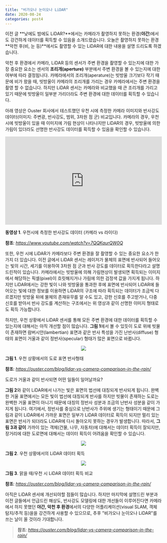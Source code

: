 ```yaml
---
title: "비가오나 눈이오나 LiDAR"
date: 2020-08-24
categories: post4
---
```


이전 글 **낮에도 밤에도 LiDAR?**에서는 카메라가 촬영하지 못하는 환경(**야간**)에서도 강건하게 데이터를 획득할 수 있음을 소개드렸습니다.
오늘은 촬영하지 못하는 환경 **악천 후(비, 눈 등)**에서도 촬영할 수 있는 LiDAR에 대한 내용을 설명 드리도록 하겠습니다.


악천 후 환경에서 카메라, LiDAR 등의 센서가 주변 환경을 촬영할 수 있는지에 대한 가장 중요한 요소는 센서의 **조리개(aperture)** 부분에서
주변 환경을 볼 수 있는지에 대한 여부에 따라 결정됩니다.
카메라에서의 조리개(aperature)는 빗방울 크기보다 작기 때문에 비가 왔을 때, 빗방울이 카메라의 조리개를 가리는 경우 카메라에서는 주변 환경을 촬영 할 수 없습니다.
하지만 LiDAR 센서는 카메라와 비교했을 때 큰 조리개를 가리고 있기 때문에 빗방울이 일부분 가리더라도 주변 환경에 대한 데이터를 획득할 수 있습니다.


아래 영상은 Ouster 회사에서 테스트했던 우천 시에 측정한 카메라 이미지와 반사강도 데이터(이미지: 주변광, 반사강도, 범위, 3차원 점 군) 비교입니다.
카메라의 경우, 우천 시에 빗방울이 있을 때 이미지에 가림 현상이 나타나지만 
LiDAR의 경우, 빗방울에 의한 가림이 있더라도 선명한 반사강도 데이터를 획득할 수 있음을 확인할 수 있습니다.

<style>.embed-container { position: relative; padding-bottom: 56.25%; height: 0; overflow: hidden; max-width: 100%; } .embed-container iframe, .embed-container object, .embed-container embed { position: absolute; top: 0; left: 0; width: 100%; height: 100%; }</style><div class='embed-container'><iframe src='https://www.youtube.com/embed/7QQKaurQW0Q' frameborder='0' allowfullscreen></iframe></div>


**동영상 1**. 우천시에 측정한 반사강도 데이터 (카메라 vs 라이다)

**참조**: *<https://www.youtube.com/watch?v=7QQKaurQW0Q>*


또한, 우천 시에 LiDAR가 카메라보다 주변 환경을 잘 촬영할 수 있는 중요한 요소가 한 가지 더 있습니다.
이전 글에서 LiDAR 센서는 레이저가 물체의 표면에 반사되어 들어오는 빛의 시간, 세기를 이용하여 3차원 점 군과 반사 강도를 데이터로 획득한다라고 설명드린적이 있습니다.
카메라에서는 빗방울에 의해 가림현상이 발생되면 획득되는 이미지에서 해당하는 픽셀(pixel)이 흐릿해지거나 가림에 의한 검정색 값을 가지게 됩니다.
하지만 LiDAR에서는 강한 빛이 나와 빗방울을 통과한 후에 표면에 반사되어 LiDAR에 들어오는 빛에 대한 정보를 이용하면
LiDAR의 구조에 따라 획득되는 데이터가 조금씩 다르겠지만 빗방울 뒤에 물체의 존재유무를 알 수도 있고, 강한 신호를 주고받거나, 다중 신호를 받아서 반사 강도를 계산하는
구조에서는 위 영상과 같이 선명한 이미지 형태로도 획득 가능합니다.


하지만, 우천 상황에서 LiDAR 센서를 통해 모든 주변 환경에 대한 데이터를 획득할 수 있는지에 대해서는 아직 개선할 점이 많습니다.
**그림 1**에서 볼 수 있듯이 도로 위에 빗물이 존재하면 람버시안(lambertian) 표면과 같은 반사 특성을 가진 난반사(diffuse) 형태의 표면이
거울과 같이 정반사(specular) 형태가 많은 표면으로 바뀝니다. 

<p align="center"><img src="https://user-images.githubusercontent.com/69247445/91036312-11422900-e642-11ea-9b75-49bfb4fdad02.jpg"></p>

**그림 1**. 우천 상황에서의 도로 표면 반사형태

**참조**: *<https://ouster.com/blog/lidar-vs-camera-comparison-in-the-rain/>*


도로가 거울과 같이 반사되면 어떤 일들이 일어날까요?

**그림 2**와 같이 LiDAR에서 나가는 빛은 표면의 법선에 대칭되게 반사되게 됩니다. 완벽한 거울 표면에서는 모든 빛이 법선에 대칭되게 반사를 하지만
빗물이 존재하는 도로는 완벽한 거울 표면이 아니기 때문에 대칭의 정반사 성분과 조금의 난반사 성분을 같이 가지게 됩니다.
여기에서, 정반사를 중심으로 난반사가 주위에 생기는 형태이기 때문에 그림과 같이 LiDAR에서 가까운 표면은 일부가 LiDAR 데이터로 획득이 되지만
멀리 있는 표면은 반사가 되더라도 LiDAR에 다시 돌아오지 못하는 경우가 발생합니다. 
따라서, **그림 3과 같이** 가까이 있는 객체(건물, 나무, 자동차)에 대해서는 데이터 획득이 잘되지만, 장거리에 대한 도로면에 대해서는 데이터 획득이 어려움을
확인할 수 있습니다.

<p align="center"><img src="https://user-images.githubusercontent.com/69247445/91039446-86642d00-e647-11ea-83b7-76faac987ea2.jpg"></p>

**그림 2**. 우천 상황에서의 LiDAR 데이터 획득

<p align="center"><img src="https://user-images.githubusercontent.com/69247445/91036318-130bec80-e642-11ea-98a9-3a45a85d66a9.gif"></p>

**그림 3**. 맑을 때/우천 시 LiDAR 데이터 획득 비교

**참조**: *<https://ouster.com/blog/lidar-vs-camera-comparison-in-the-rain/>*

아직은 LiDAR 센서에 개선되야할 점들이 많습니다. 하지만 마지막에 설명드린 부분과 이전 글들에서 언급드린 해상도, 반사강도 모델링에 대한 개선들이 이루어진다면
카메라에서 하지 못했던 **야간, 악천 후 환경**에서의 다양한 어플리케이션(visual SLAM, 객체 탐지/추적 등)을을 강건하게 사용할 수 있으므로,
추후 "비가오나 눈이오나 LiDAR"를 쓰는 날이 올 것이라 기대합니다. 

> **참조**: *<https://ouster.com/blog/lidar-vs-camera-comparison-in-the-rain/>*

<script id="dsq-count-scr" src="//rooney-choi.disqus.com/count.js" async></script>

